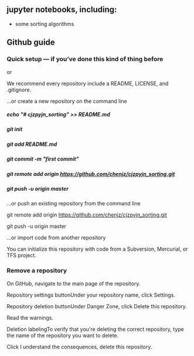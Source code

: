 ## jupyter notebooks, including:
- some sorting algorithms

## Github guide
### Quick setup — if you’ve done this kind of thing before
or

We recommend every repository include a README, LICENSE, and .gitignore.

…or create a new repository on the command line

##### echo "# cjzpyjn_sorting" >> README.md
##### git init
##### git add README.md
##### git commit -m "first commit"
##### git remote add origin https://github.com/chenjz/cjzpyjn_sorting.git
##### git push -u origin master

…or push an existing repository from the command line

git remote add origin https://github.com/chenjz/cjzpyjn_sorting.git

git push -u origin master

…or import code from another repository

You can initialize this repository with code from a Subversion, Mercurial, or TFS project.

### Remove a repository

On GitHub, navigate to the main page of the repository.

Repository settings buttonUnder your repository name, click  Settings.

Repository deletion buttonUnder Danger Zone, click Delete this repository.

Read the warnings.

Deletion labelingTo verify that you're deleting the correct repository, type the name of the repository you want to delete.

Click I understand the consequences, delete this repository.

